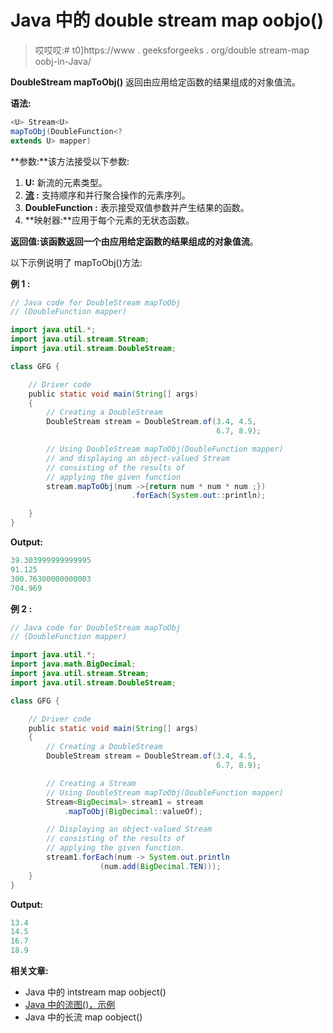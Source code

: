 # Java 中的 double stream map oobjo()

> 哎哎哎:# t0]https://www . geeksforgeeks . org/double stream-map oobj-in-Java/

**DoubleStream mapToObj()** 返回由应用给定函数的结果组成的对象值流。

**语法:**

```java
<U> Stream<U> 
mapToObj(DoubleFunction<? 
extends U> mapper)

```

**参数:**该方法接受以下参数:

1.  **U:** 新流的元素类型。
2.  **[流](https://www.geeksforgeeks.org/stream-in-java/) :** 支持顺序和并行聚合操作的元素序列。
3.  **DoubleFunction :** 表示接受双值参数并产生结果的函数。
4.  **映射器:**应用于每个元素的无状态函数。

**返回值:**该函数返回一个由应用给定函数的结果组成的**对象值流**。

以下示例说明了 mapToObj()方法:

**例 1 :**

```java
// Java code for DoubleStream mapToObj
// (DoubleFunction mapper)

import java.util.*;
import java.util.stream.Stream;
import java.util.stream.DoubleStream;

class GFG {

    // Driver code
    public static void main(String[] args)
    {
        // Creating a DoubleStream 
        DoubleStream stream = DoubleStream.of(3.4, 4.5, 
                                              6.7, 8.9);

        // Using DoubleStream mapToObj(DoubleFunction mapper)
        // and displaying an object-valued Stream 
        // consisting of the results of 
        // applying the given function
        stream.mapToObj(num ->{return num * num * num ;})
                           .forEach(System.out::println);

    }
}
```

**Output:**

```java
39.303999999999995
91.125
300.76300000000003
704.969

```

**例 2 :**

```java
// Java code for DoubleStream mapToObj
// (DoubleFunction mapper)

import java.util.*;
import java.math.BigDecimal;
import java.util.stream.Stream;
import java.util.stream.DoubleStream;

class GFG {

    // Driver code
    public static void main(String[] args)
    {
        // Creating a DoubleStream 
        DoubleStream stream = DoubleStream.of(3.4, 4.5, 
                                              6.7, 8.9);

        // Creating a Stream 
        // Using DoubleStream mapToObj(DoubleFunction mapper)
        Stream<BigDecimal> stream1 = stream
            .mapToObj(BigDecimal::valueOf);

        // Displaying an object-valued Stream 
        // consisting of the results of 
        // applying the given function.
        stream1.forEach(num -> System.out.println
                    (num.add(BigDecimal.TEN)));
    }
}
```

**Output:**

```java
13.4
14.5
16.7
18.9

```

**相关文章:**

*   Java 中的 intstream map oobject()
*   [Java 中的流图()，示例](https://www.geeksforgeeks.org/stream-map-java-examples/)
*   Java 中的长流 map oobject()